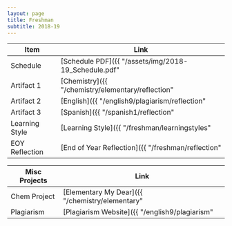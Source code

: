 ```yaml
---
layout: page
title: Freshman
subtitle: 2018-19
---
```

|      Item      | Link |
|      ----      | ---- |
| Schedule       | [Schedule PDF]({{ "/assets/img/2018-19_Schedule.pdf" | relative_url }}) |
| Artifact 1     | [Chemistry]({{ "/chemistry/elementary/reflection" | relative_url }}) |
| Artifact 2     | [English]({{ "/english9/plagiarism/reflection" | relative_url }}) |
| Artifact 3     | [Spanish]({{ "/spanish1/reflection" | relative_url }}) |
| Learning Style | [Learning Style]({{ "/freshman/learningstyles" | relative_url }}) |
| EOY Reflection | [End of Year Reflection]({{ "/freshman/reflection" | relative_url }}) |


|  Misc Projects | Link |
|     ------     | ---- |
|   Chem Project | [Elementary My Dear]({{ "/chemistry/elementary"| relative_url }}) | 
|   Plagiarism   | [Plagiarism Website]({{ "/english9/plagiarism" | relative_url }}) |
